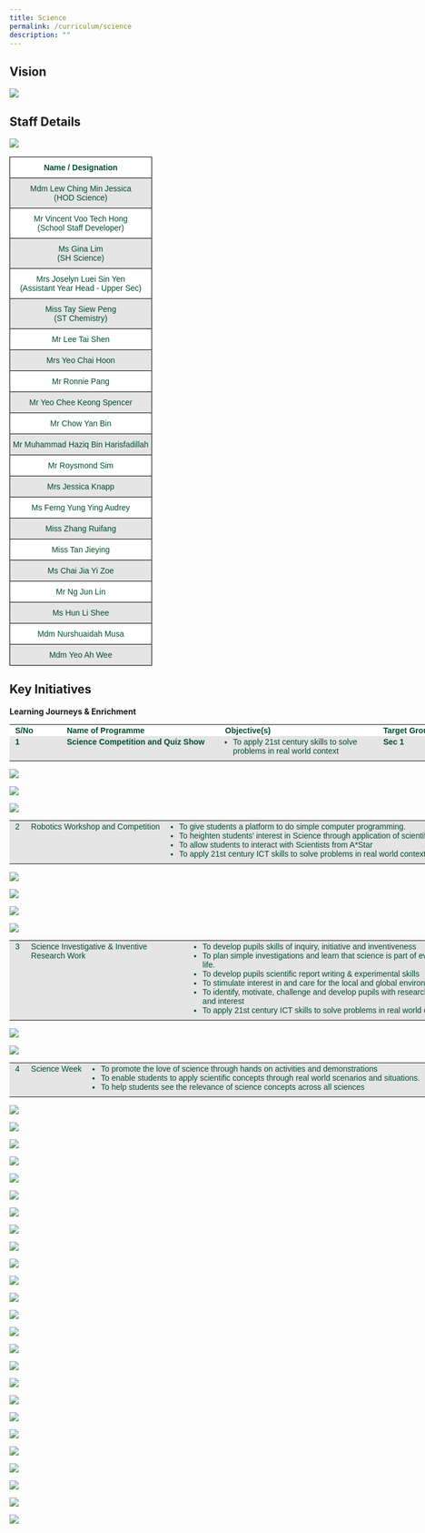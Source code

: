 ```yaml
---
title: Science
permalink: /curriculum/science
description: ""
---
```

Vision
------

![](/images/Science_Vision.jpg)

Staff Details
-------------

![](/images/science%20department%20f.jpg)

<style type="text/css">
.tg  {border-collapse:collapse;border-spacing:0;}
.tg td{border-color:black;border-style:solid;border-width:1px;font-family:Arial, sans-serif;font-size:14px;
  overflow:hidden;padding:10px 5px;word-break:normal;}
.tg th{border-color:black;border-style:solid;border-width:1px;font-family:Arial, sans-serif;font-size:14px;
  font-weight:normal;overflow:hidden;padding:10px 5px;word-break:normal;}
.tg .tg-74pa{background-color:#FFF;color:#004D2E;font-weight:bold;text-align:center;vertical-align:middle}
.tg .tg-t70x{background-color:#E5E5E5;color:#004D2E;text-align:center;vertical-align:top}
.tg .tg-fi1r{background-color:#FFF;color:#004D2E;text-align:center;vertical-align:top}
.tg .tg-wpup{background-color:#FFF;color:#004D2E;text-align:center;vertical-align:middle}
.tg .tg-bapb{background-color:#E5E5E5;color:#004D2E;text-align:center;vertical-align:middle}
</style>
<table class="tg">
<thead>
  <tr>
    <th class="tg-74pa"><span style="font-weight:700">Name / Designation</span></th>
  </tr>
</thead>
<tbody>
  <tr>
    <td class="tg-t70x"><span style="font-weight:400;color:#004D2E">Mdm Lew Ching Min Jessica</span><br><span style="font-weight:400;color:#004D2E">(HOD Science)</span></td>
  </tr>
  <tr>
    <td class="tg-fi1r"><span style="font-weight:400;color:#004D2E">Mr Vincent Voo Tech Hong</span><br><span style="font-weight:400;color:#004D2E">(School Staff Developer)</span></td>
  </tr>
  <tr>
    <td class="tg-t70x"><span style="font-weight:400;color:#004D2E">Ms Gina Lim</span><br><span style="font-weight:400;color:#004D2E">(SH Science)</span></td>
  </tr>
  <tr>
    <td class="tg-fi1r"><span style="font-weight:400;color:#004D2E">Mrs Joselyn Luei Sin Yen</span><br><span style="font-weight:400;color:#004D2E">(Assistant Year Head - Upper Sec)</span></td>
  </tr>
  <tr>
    <td class="tg-t70x"><span style="font-weight:400;color:#004D2E">Miss Tay Siew Peng</span><br><span style="font-weight:400;color:#004D2E">(ST Chemistry)</span></td>
  </tr>
  <tr>
    <td class="tg-wpup">Mr Lee Tai Shen</td>
  </tr>
  <tr>
    <td class="tg-bapb">Mrs Yeo Chai Hoon</td>
  </tr>
  <tr>
    <td class="tg-wpup">Mr Ronnie Pang</td>
  </tr>
  <tr>
    <td class="tg-bapb">Mr Yeo Chee Keong Spencer</td>
  </tr>
  <tr>
    <td class="tg-wpup">Mr Chow Yan Bin</td>
  </tr>
  <tr>
    <td class="tg-bapb">Mr Muhammad Haziq Bin Harisfadillah</td>
  </tr>
  <tr>
    <td class="tg-wpup">Mr Roysmond Sim</td>
  </tr>
  <tr>
    <td class="tg-bapb">Mrs Jessica Knapp</td>
  </tr>
  <tr>
    <td class="tg-wpup">Ms Ferng Yung Ying Audrey</td>
  </tr>
  <tr>
    <td class="tg-bapb">Miss Zhang Ruifang</td>
  </tr>
  <tr>
    <td class="tg-wpup">Miss Tan Jieying</td>
  </tr>
  <tr>
    <td class="tg-bapb">Ms Chai Jia Yi Zoe</td>
  </tr>
  <tr>
    <td class="tg-wpup">Mr Ng Jun Lin</td>
  </tr>
  <tr>
    <td class="tg-bapb">Ms Hun Li Shee</td>
  </tr>
  <tr>
    <td class="tg-wpup">Mdm Nurshuaidah Musa</td>
  </tr>
  <tr>
    <td class="tg-bapb">Mdm Yeo Ah Wee</td>
  </tr>
</tbody>
</table>

Key Initiatives
---------------

**Learning Journeys & Enrichment**

  

<table class="iveo_table ives_tab_modern2 ive_eobj_center" style="margin: auto; outline: 0px; padding: 0px; border-collapse: collapse; clear: both; border: none; color: rgb(0, 77, 46); font-family: Outfit, sans-serif; font-size: 14px; font-style: normal; font-variant-ligatures: normal; font-variant-caps: normal; font-weight: 400; letter-spacing: normal; orphans: 2; text-align: left; text-transform: none; white-space: normal; widows: 2; word-spacing: 0px; -webkit-text-stroke-width: 0px; background-color: rgb(255, 255, 255); text-decoration-thickness: initial; text-decoration-style: initial; text-decoration-color: initial; width: 920px;"><tbody style="margin: 0px; outline: 0px; padding: 0px;"><tr style="margin: 0px; outline: 0px; padding: 0px;"><td width="80px" style="margin: 0px; outline: 0px; padding: 2px 10px; text-align: left;"><strong style="margin: 0px; outline: 0px; padding: 0px;">S/No</strong><br style="margin: 0px; outline: 0px; padding: 0px;"></td><td width="300px" style="margin: 0px; outline: 0px; padding: 2px 10px; text-align: left;"><strong style="margin: 0px; outline: 0px; padding: 0px;">Name of Programme</strong><br style="margin: 0px; outline: 0px; padding: 0px;"></td><td width="300px" style="margin: 0px; outline: 0px; padding: 2px 10px; text-align: left;"><strong style="margin: 0px; outline: 0px; padding: 0px;">Objective(s)</strong><br style="margin: 0px; outline: 0px; padding: 0px;"></td><td width="300px" style="margin: 0px; outline: 0px; padding: 2px 10px; text-align: left;"><strong style="margin: 0px; outline: 0px; padding: 0px;">Target Group</strong><br style="margin: 0px; outline: 0px; padding: 0px;"></td></tr><tr style="margin: 0px; outline: 0px; padding: 0px; background-color: rgb(229, 229, 229);"><td valign="top" style="margin: 0px; outline: 0px; padding: 2px 10px; text-align: left;"><strong style="margin: 0px; outline: 0px; padding: 0px;">1</strong><br style="margin: 0px; outline: 0px; padding: 0px;"></td><td valign="top" style="margin: 0px; outline: 0px; padding: 2px 10px; text-align: left;"><strong style="margin: 0px; outline: 0px; padding: 0px;">Science Competition and Quiz Show</strong><br style="margin: 0px; outline: 0px; padding: 0px;"></td><td valign="top" style="margin: 0px; outline: 0px; padding: 2px 10px; text-align: left;"><ul style="margin: 0px 0px 0.5em 1em; outline: 0px; padding: 0px;"><li style="margin: 0px; outline: 0px; padding: 0px;">To apply 21st century skills to solve problems in real world context</li></ul></td><td valign="top" style="margin: 0px; outline: 0px; padding: 2px 10px; text-align: left;"><strong style="margin: 0px; outline: 0px; padding: 0px;">Sec 1</strong></td></tr></tbody></table>

![](/images/science_competition%201.jpg)

![](/images/science_competition%202.jpg)

![](/images/science_competition%203.jpg)

<table class="iveo_table ives_tab_modern2 ive_eobj_center" style="margin: auto; outline: 0px; padding: 0px; border-collapse: collapse; clear: both; border: none; color: rgb(0, 77, 46); font-family: Outfit, sans-serif; font-size: 14px; font-style: normal; font-variant-ligatures: normal; font-variant-caps: normal; font-weight: 400; letter-spacing: normal; orphans: 2; text-align: left; text-transform: none; white-space: normal; widows: 2; word-spacing: 0px; -webkit-text-stroke-width: 0px; background-color: rgb(255, 255, 255); text-decoration-thickness: initial; text-decoration-style: initial; text-decoration-color: initial; width: 920px;"><tbody style="margin: 0px; outline: 0px; padding: 0px;"><tr style="margin: 0px; outline: 0px; padding: 0px; background-color: rgb(229, 229, 229);"><td valign="top" style="margin: 0px; outline: 0px; padding: 2px 10px; text-align: left;">2<br style="margin: 0px; outline: 0px; padding: 0px;"></td><td valign="top" style="margin: 0px; outline: 0px; padding: 2px 10px; text-align: left;">Robotics Workshop and Competition<br style="margin: 0px; outline: 0px; padding: 0px;"></td><td valign="top" style="margin: 0px; outline: 0px; padding: 2px 10px; text-align: left;"><ul style="margin: 0px 0px 0.5em 1em; outline: 0px; padding: 0px;"><li style="margin: 0px; outline: 0px; padding: 0px;">To give students a platform to do simple computer programming.</li><li style="margin: 0px; outline: 0px; padding: 0px;">To heighten students’ interest in Science through application of scientific concepts.</li><li style="margin: 0px; outline: 0px; padding: 0px;">To allow students to interact with Scientists from A*Star</li><li style="margin: 0px; outline: 0px; padding: 0px;">To apply 21st century ICT skills to solve problems in real world context</li></ul></td><td valign="top" style="margin: 0px; outline: 0px; padding: 2px 10px; text-align: left;">Sec 1</td></tr></tbody></table>

![](/images/robotics_1.jpg)

![](/images/robotics_2.jpg)

![](/images/robotics_3.jpg)

![](/images/robotics_4.jpg)

<table class="iveo_table ives_tab_modern2 ive_eobj_center" style="margin: auto; outline: 0px; padding: 0px; border-collapse: collapse; clear: both; border: none; color: rgb(0, 77, 46); font-family: Outfit, sans-serif; font-size: 14px; font-style: normal; font-variant-ligatures: normal; font-variant-caps: normal; font-weight: 400; letter-spacing: normal; orphans: 2; text-align: left; text-transform: none; white-space: normal; widows: 2; word-spacing: 0px; -webkit-text-stroke-width: 0px; background-color: rgb(255, 255, 255); text-decoration-thickness: initial; text-decoration-style: initial; text-decoration-color: initial; width: 920px;"><tbody style="margin: 0px; outline: 0px; padding: 0px;"><tr style="margin: 0px; outline: 0px; padding: 0px; background-color: rgb(229, 229, 229);"><td valign="top" style="margin: 0px; outline: 0px; padding: 2px 10px; text-align: left;">3<br style="margin: 0px; outline: 0px; padding: 0px;"></td><td valign="top" style="margin: 0px; outline: 0px; padding: 2px 10px; text-align: left;">Science Investigative &amp; Inventive Research Work<br style="margin: 0px; outline: 0px; padding: 0px;"></td><td valign="top" style="margin: 0px; outline: 0px; padding: 2px 10px; text-align: left;"><ul style="margin: 0px 0px 0.5em 1em; outline: 0px; padding: 0px;"><li style="margin: 0px; outline: 0px; padding: 0px;">To develop pupils skills of inquiry, initiative and inventiveness</li><li style="margin: 0px; outline: 0px; padding: 0px;">To plan simple investigations and learn that science is part of everyday life.</li><li style="margin: 0px; outline: 0px; padding: 0px;">To develop pupils scientific report writing &amp; experimental skills</li><li style="margin: 0px; outline: 0px; padding: 0px;">To stimulate interest in and care for the local and global environment</li><li style="margin: 0px; outline: 0px; padding: 0px;">To identify, motivate, challenge and develop pupils with research potential and interest</li><li style="margin: 0px; outline: 0px; padding: 0px;">To apply 21st century ICT skills to solve problems in real world context</li></ul></td><td valign="top" style="margin: 0px; outline: 0px; padding: 2px 10px; text-align: left;">Sec 2E / NA/NT</td></tr></tbody></table>

![](/images/science%20investigative_1.png)

![](/images/science%20investigative_2.jpg)

<table class="iveo_table ives_tab_modern2 ive_eobj_center" style="margin: auto; outline: 0px; padding: 0px; border-collapse: collapse; clear: both; border: none; color: rgb(0, 77, 46); font-family: Outfit, sans-serif; font-size: 14px; font-style: normal; font-variant-ligatures: normal; font-variant-caps: normal; font-weight: 400; letter-spacing: normal; orphans: 2; text-align: left; text-transform: none; white-space: normal; widows: 2; word-spacing: 0px; -webkit-text-stroke-width: 0px; background-color: rgb(255, 255, 255); text-decoration-thickness: initial; text-decoration-style: initial; text-decoration-color: initial; width: 920px;"><tbody style="margin: 0px; outline: 0px; padding: 0px;"><tr style="margin: 0px; outline: 0px; padding: 0px; background-color: rgb(229, 229, 229);"><td valign="top" style="margin: 0px; outline: 0px; padding: 2px 10px; text-align: left;">4<br style="margin: 0px; outline: 0px; padding: 0px;"></td><td valign="top" style="margin: 0px; outline: 0px; padding: 2px 10px; text-align: left;">Science Week<br style="margin: 0px; outline: 0px; padding: 0px;"></td><td valign="top" style="margin: 0px; outline: 0px; padding: 2px 10px; text-align: left;"><ul style="margin: 0px 0px 0.5em 1em; outline: 0px; padding: 0px;"><li style="margin: 0px; outline: 0px; padding: 0px;">To promote the love of science through hands on activities and demonstrations</li><li style="margin: 0px; outline: 0px; padding: 0px;">To enable students to apply scientific concepts through real world scenarios and situations.</li><li style="margin: 0px; outline: 0px; padding: 0px;">To help students see the relevance of science concepts across all sciences</li></ul></td><td valign="top" style="margin: 0px; outline: 0px; padding: 2px 10px; text-align: left;">All Levels</td></tr></tbody></table>

![](/images/science%20week_1.jpg)

![](/images/science%20week_2.jpg)

![](/images/science%20week_3.jpg)

![](/images/science%20week_4.jpg)

![](/images/science%20week_5.jpg)

![](/images/science%20week_6.jpg)

![](/images/science%20week_7.jpg)

![](/images/science%20week_8.jpg)

![](/images/science%20week_9.jpg)

![](/images/science%20week_10.jpg)

![](/images/science%20department%20instagram.jpg)

![](/images/enrichment_activities%201.jpg)

![](/images/enrichment_activities%202.jpg)

![](/images/enrichment_activities%203.jpg)

![](/images/enrichment_activities%204.jpg)

![](/images/enrichment_activities%205.jpg)

![](/images/enrichment_activities%206.jpg)

![](/images/enrichment_activities%207.jpg)

![](/images/enrichment_activities%208.jpg)

![](/images/enrichment_activities%209.jpg)

![](/images/enrichment_activities%2010.jpg)

![](/images/enrichment_activities%2011.jpg)

![](/images/enrichment_activities%2012.jpg)

![](/images/enrichment_activities%2013.jpg)

![](/images/achievements.jpg)